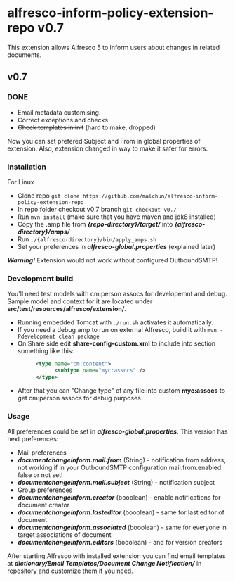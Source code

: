 # alfresco-inform-policy-extension-repo v0.7

This extension allows Alfresco 5 to inform users about changes in related documents.

## v0.7
### DONE
* Email metadata customising.
* Correct exceptions and checks
* ~~Check templates in init~~ (hard to make, dropped)

Now you can set prefered Subject and From in global properties of extension. Also, extension changed in way to make it safer for errors.

### Installation
For Linux
* Clone repo `git clone https://github.com/malchun/alfresco-inform-policy-extension-repo`
* In repo folder checkout v0.7 branch `git checkout v0.7`
* Run `mvn install` (make sure that you have maven and jdk8 installed)
* Copy the .amp file from ***{repo-directory}/target/*** into ***{alfresco-directory}/amps/***
* Run `./{alfresco-directory}/bin/apply_amps.sh`
* Set your preferences in ***alfresco-global.properties*** (explained later)

***Warning!*** Extension would not work without configured OutboundSMTP!

### Development build
You'll need test models with cm:person assocs for developemnt and debug. Sample model and context for it are located under **src/test/resources/alfresco/extension/**.
* Running embedded Tomcat with `./run.sh` activates it automatically.
* If you need a debug amp to run on external Alfresco, build it with `mvn -Pdevelopment clean package`
* On Share side edit **share-config-custom.xml** to include into **<types/>** section something like this:
```xml
         <type name="cm:content">
               <subtype name="myc:assocs" />
         </type>
```
* After that you can "Change type" of any file into custom **myc:assocs** to get cm:person assocs for debug purposes.

### Usage
All preferences could be set in ***alfresco-global.properties***. This version has next preferences:
* Mail preferences
 * ***documentchangeinform.mail.from*** (String) - notification from address, not working if in your OutboundSMTP configuration mail.from.enabled false or not set! 
 * ***documentchangeinform.mail.subject*** (String) - notification subject
* Group preferences
 * ***documentchangeinform.creator*** (booolean) - enable notifications for document creator
 * ***documentchangeinform.lasteditor*** (booolean) - same for last editor of document
 * ***documentchangeinform.associated*** (booolean) - same for everyone in target associations of document
 * ***documentchangeinform.editors*** (booolean) - and for version creators

After starting Alfresco with installed extension you can find email templates at ***dictionary/Email Templates/Document Change Notification/*** in repository and customize them if you need.
